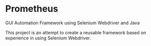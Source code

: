 # Prometheus
GUI Automation Framework using Selenium Webdriver and Java

This project is an attempt to create a reusable framework based on experience in using Selenium Webdriver.

